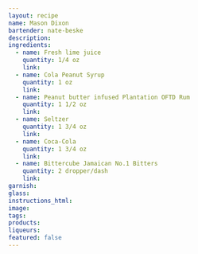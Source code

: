 ```yaml
---
layout: recipe
name: Mason Dixon
bartender: nate-beske
description:
ingredients:
  - name: Fresh lime juice
    quantity: 1/4 oz
    link:
  - name: Cola Peanut Syrup
    quantity: 1 oz
    link:
  - name: Peanut butter infused Plantation OFTD Rum
    quantity: 1 1/2 oz
    link:
  - name: Seltzer
    quantity: 1 3/4 oz
    link:
  - name: Coca-Cola
    quantity: 1 3/4 oz
    link:
  - name: Bittercube Jamaican No.1 Bitters
    quantity: 2 dropper/dash
    link:
garnish:
glass:
instructions_html:
image:
tags:
products:
liqueurs:
featured: false
---
```


